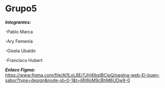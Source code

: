 # Grupo5

***Integrantes:***

-Pablo Marca

-Ary Femenía

-Gisela Ubaldo

-Francisco Hubert


***Enlace Figma:***
https://www.figma.com/file/AI1LoL8ErTJH4lbstBCipQ/pagina-web-El-buen-sabor?type=design&node-id=0-1&t=iI8WoM9cBhM6UDw9-0

